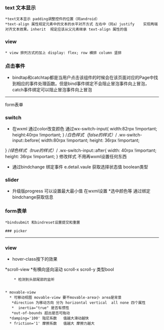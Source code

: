 ### text 文本显示
    *text文本显示 padding调整控件的位置（同android）
    *text-align 属性规定元素中的文本的水平对齐方式 左右中（同a）justify 	实现两端对齐文本效果。inherit 	规定应该从父元素继承 text-align 属性的值




### view
    * view 排列方式的加上 display: flex; row 横排 column 竖排



### 点击事件
  * bindtap和catchtap都是当用户点击该组件的时候会在该页面对应的Page中找到相应的事件处理函数。但是bind事件绑定不会阻止冒泡事件向上冒泡，catch事件绑定可以阻止冒泡事件向上冒泡 


---
form表单


### switch
  * 在wxml 通过color改变颜色 
  通过wx-switch-input{
width:82rpx !important;
height:40rpx !important;
}
/*白色样式（false的样式）*/
.wx-switch-input::before{
width:80rpx !important;
height: 36rpx !important;

}
/*绿色样式（true的样式）*/
.wx-switch-input::after{
width: 40rpx !important;
height: 36rpx !important;
} 修改样式 不用再wxml设置任何东西  

* 通过bindchange 绑定事件  e.detail.vaule 获取选择状态值  boolean类型

### slider
  * 升级版progress 可以设置最大最小值 在wxml设置
   *选中颜色等 通过绑定bindchange获取信息

   ### form表单
    *bindsubmit 和bindreset设置提交和重置

    ### picker 
    
---

### view
   * hover-class按下的效果

   *scroll-view
        *有横向竖向滚动 scroll-x  scroll-y 类型bool

        * 检测到头部尾部的监听

    
    * movable-view
      * 可移动视图 movable-view 要不movable-area小 area是背景 
       *direction 为移动方向 分为 horizontal vertical  all none 四个属性
       *  inertia="true" 是否有惯性
       *out-of-bounds 超出是否可拖动
      *damping='100' 阻尼系数   值越大滑动越快
      * friction='1' 摩擦系数   值越大 摩擦力越大






  